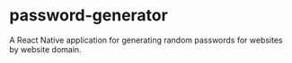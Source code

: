 # password-generator

A React Native application for generating random passwords for websites by website domain.
